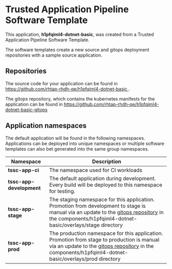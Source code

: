 # Trusted Application Pipeline Software Template

This application, **h1pfqiml4-dotnet-basic**, was created from a Trusted Application Pipeline Software Template.

The software templates create a new source and gitops deployment repositories with a sample source application. 

## Repositories

The source code for your application can be found in [https://github.com/rhtap-rhdh-qe/h1pfqiml4-dotnet-basic ](https://github.com/rhtap-rhdh-qe/h1pfqiml4-dotnet-basic ).
 
The gitops repository, which contains the kubernetes manifests for the application can be found in 
[https://github.com/rhtap-rhdh-qe/h1pfqiml4-dotnet-basic-gitops ](https://github.com/rhtap-rhdh-qe/h1pfqiml4-dotnet-basic-gitops ) 

## Application namespaces 

The default application will be found in the following namespaces. Applications can be deployed into unique namespaces or multiple software templates can also bet generated into the same group namespaces.  

|  Namespace   |  Description   |  
| -------- | -------- |
| **tssc-app-ci** | The namespace used for CI workloads |
| **tssc-app-development** | The default application during development. Every build will be deployed to this namespace for testing. |
| **tssc-app-stage** | The staging namespace for this application. Promotion from development to stage is manual via an update to the [gitops repository](https://github.com/rhtap-rhdh-qe/h1pfqiml4-dotnet-basic-gitops ) in the components/h1pfqiml4-dotnet-basic/overlays/stage directory |
| **tssc-app-prod** | The production namespace for this application. Promotion from stage to production is manual via an update to the [gitops repository](https://github.com/rhtap-rhdh-qe/h1pfqiml4-dotnet-basic-gitops ) in the components/h1pfqiml4-dotnet-basic/overlays/prod directory |